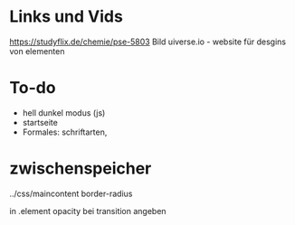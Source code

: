# Links und Vids

https://studyflix.de/chemie/pse-5803 Bild
uiverse.io - website für desgins von elementen

# To-do

- hell dunkel modus (js)
- startseite
- Formales: schriftarten,

# zwischenspeicher

../css/maincontent border-radius

in .element opacity bei transition angeben
